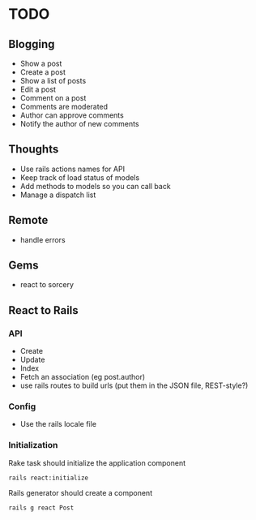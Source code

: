 # TODO

## Blogging
- Show a post
- Create a post
- Show a list of posts
- Edit a post
- Comment on a post
- Comments are moderated
- Author can approve comments
- Notify the author of new comments

## Thoughts
- Use rails actions names for API
- Keep track of load status of models
- Add methods to models so you can call back
- Manage a dispatch list

## Remote
- handle errors

## Gems
- react to sorcery

## React to Rails
### API
- Create 
- Update
- Index
- Fetch an association (eg post.author)
- use rails routes to build urls (put them in the JSON file, REST-style?)

### Config
- Use the rails locale file

### Initialization
Rake task should initialize the application component
```
rails react:initialize
```
Rails generator should create a component
```
rails g react Post 
```
